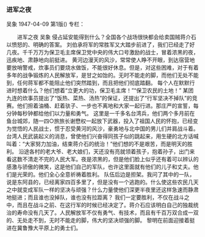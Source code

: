 ### 进军之夜
吴象
1947-04-09
第1版()
专栏：

　　进军之夜
    吴象
    侵占延安能得到什么？全国各个战场很快都会给卖国贼蒋介石以愤怒的、明确的答案。
    刘伯承将军的常胜军又大踏步前进了，我们已经走了好几夜。千千万万为保卫毛主席保卫党中央的伟大口号激励的战士，冒着浓黑的夜，迅疾地、肃静地向前挺进。
    黄河边漫天的风沙，常常使人睁不开眼，到达宿营地要放哨警戒，炊事员们要烧水做饭，不能很好休息。但是，对这些困难，对于有着多年的战争锻炼的人民解放军，是甘之如饴的。无时不能走的脚，而他们无处不能到，任何蒋军都不能阻止他们突然踏到，而且把他们彻底踏翻。
    每个人在默默行进时想着什么？他们想着“立更大的功，保卫毛主席！”“保卫农民的土地！”
    某团九连的炊事员提出了“饭热、菜热、汤热”的保证，还提出了“行军坚决不掉队”的竞赛。他们担着油桶、赶着驮子、一步也不离地和大家一起行进。那庄严的宣誓，每分钟每秒钟都给他们以力量和勇气。
    这里是一千多名台湾兵，他们两个多月前在鱼台城郊，随一四○旅旅长谢懋权一起放下武器，投入了祖国人民的怀抱，已经变为觉悟的人民战士，惯于忍受黄河的风沙，豪勇地与北中国的男儿们并肩战斗着。台湾人民武装起义的消息，曾使他们兴奋得同孩子似的跳起来，用生硬的北方话喊叫着：“大家努力加油，结束蒋介石的统治！”他们想的不是艰苦，而是明天的胜利。
    沿途各村的老大爷、老大娘们，天还没有亮就领着孩子，抱着孙子，出门来看这数不清走不完的人民大军。夜是浓黑的，但是他们脸上似乎还有着可以辨认的感激与骄傲的微笑，这是他们自己的军队，也许这里面就有他们的儿子和丈夫。他们是光荣的。他们全心全意祈祷着胜利。
    队伍后边是担架。我问了其中的一队，说是东阿县的，已经离家四百多里了，但是没有一个逃跑的。什么使这些农民几天之中就变成军队一样的坚决与顽强？什么力量使他们深更半夜里还这样急速而静肃地挺进；而且谁也没掉队，谁也没有拉距离？
    我们一定要胜利，不仅在战斗之中，而且在战斗之前、在这行军的时候已经决定了。蒋介石应该明白自己的独裁统治的寿命没有几天了。人民解放军不仅有勇气、有技术，而且有千百万双合成一双的、无处走不到，无时不能走的脚，伟大的坚决顽强的脚。
    黎明在前面迎接着挺进在冀鲁豫大平原上的勇士们。
